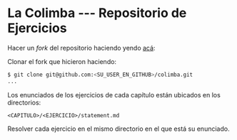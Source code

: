# La Colimba --- Repositorio de Ejercicios

Hacer un _fork_ del repositorio haciendo yendo [ac&aacute;](https://github.com/lacrypta/colimba/fork):

Clonar el fork que hicieron haciendo:

```sh
$ git clone git@github.com:<SU_USER_EN_GITHUB>/colimba.git
...
```

Los enunciados de los ejercicios de cada cap&iacute;tulo est&aacute;n ubicados en los directorios:

```text
<CAPITULO>/<EJERCICIO>/statement.md
```

Resolver cada ejercicio en el mismo directorio en el que est&aacute; su enunciado.
